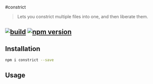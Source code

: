 #constrict

> Lets you constrict multiple files into one, and then liberate them.

[![build](https://travis-ci.org/yoannmoinet/constrict.svg)](https://travis-ci.org/yoannmoinet/constrict) [![npm version](https://img.shields.io/npm/v/constrict.svg?style=flat)](https://npmjs.org/package/constrict)
---

## Installation

```bash
npm i constrict --save
```

## Usage

